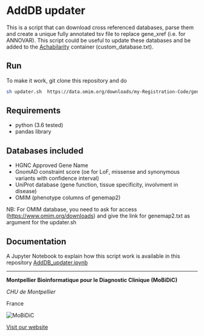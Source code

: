 # AddDB updater

This is a script that can download cross referenced databases, parse them and create a unique fully annotated tsv file to replace gene_xref (i.e. for ANNOVAR). This script could be useful to update these databases and be added to the [Achabilarity](https://github.com/mobidic/Achabilarity) container (custom_database.txt).

## Run 

To make it work, git clone this repository and do 

```bash
sh updater.sh  https://data.omim.org/downloads/my-Registration-Code/genemap2.txt
```

## Requirements

- python (3.6 tested)
- pandas library


## Databases included

- HGNC Approved Gene Name
- GnomAD constraint score (oe for LoF, missense and synonymous variants with confidence interval)
- UniProt database (gene function, tissue specificity, involvment in disease)
- OMIM (phenotype columns of genemap2)

NB: For OMIM database, you need to ask for access (https://www.omim.org/downloads) and give the link for genemap2.txt as argument for the updater.sh

## Documentation

A Jupyter Notebook to explain how this script work is available in this repository [AddDB_updater.ipynb](https://github.com/mobidic/AddDB_updater/blob/master/AddDB_updater.ipynb)

-------------------------------------------------------------------------------

**Montpellier Bioinformatique pour le Diagnostic Clinique (MoBiDiC)**

*CHU de Montpellier*

France

![MoBiDiC](https://raw.githubusercontent.com/mobidic/MPA/master/doc/img/logo-mobidic.png)

[Visit our website](https://neuro-2.iurc.montp.inserm.fr/mobidic/)




 
